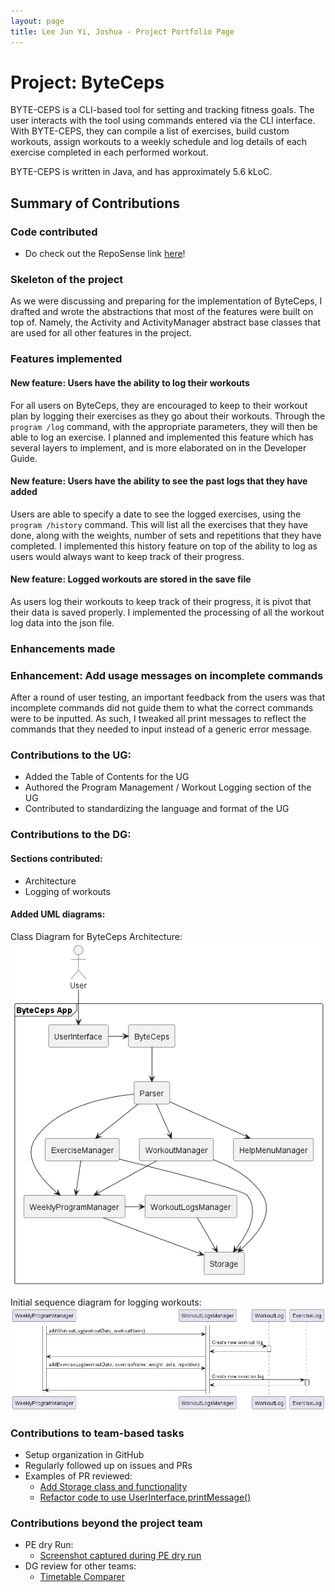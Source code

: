 ```yaml
---
layout: page
title: Lee Jun Yi, Joshua - Project Portfolio Page
---
```


# Project: ByteCeps
BYTE-CEPS is a CLI-based tool for setting and tracking fitness goals.
The user interacts with the tool using commands entered via the CLI interface. With BYTE-CEPS, they can compile a list of exercises, build custom workouts, assign workouts to a weekly schedule and log details of each exercise completed in each performed workout.

BYTE-CEPS is written in Java, and has approximately 5.6 kLoC.


## Summary of Contributions
### Code contributed
* Do check out the RepoSense link [here](https://nus-cs2113-ay2324s2.github.io/tp-dashboard/?search=&sort=groupTitle&sortWithin=title&timeframe=commit&mergegroup=&groupSelect=groupByRepos&breakdown=true&checkedFileTypes=docs%7Efunctional-code%7Etest-code%7Eother&since=2024-02-23&tabOpen=true&tabType=authorship&tabAuthor=joshualeejunyi&tabRepo=AY2324S2-CS2113-F14-3%2Ftp%5Bmaster%5D&authorshipIsMergeGroup=false&authorshipFileTypes=docs%7Efunctional-code%7Etest-code%7Eother&authorshipIsBinaryFileTypeChecked=false&authorshipIsIgnoredFilesChecked=false)!

### Skeleton of the project
As we were discussing and preparing for the implementation of ByteCeps, I drafted and wrote the abstractions that most of the features were built on top of. 
Namely, the Activity and ActivityManager abstract base classes that are used for all other features in the project.     

### Features implemented
#### New feature: Users have the ability to log their workouts
For all users on ByteCeps, they are encouraged to keep to their workout plan by logging their exercises as they go about their workouts. 
Through the `program /log` command, with the appropriate parameters, they will then be able to log an exercise.
I planned and implemented this feature which has several layers to implement, and is more elaborated on in the Developer Guide.

#### New feature: Users have the ability to see the past logs that they have added
Users are able to specify a date to see the logged exercises, using the `program /history` command.
This will list all the exercises that they have done, along with the weights, number of sets and repetitions that they have completed.
I implemented this history feature on top of the ability to log as users would always want to keep track of their progress.

#### New feature: Logged workouts are stored in the save file
As users log their workouts to keep track of their progress, it is pivot that their data is saved properly. 
I implemented the processing of all the workout log data into the json file.

### Enhancements made
### Enhancement: Add usage messages on incomplete commands
After a round of user testing, an important feedback from the users was that incomplete commands did not guide them to what the correct commands were to be inputted.
As such, I tweaked all print messages to reflect the commands that they needed to input instead of a generic error message. 

### Contributions to the UG:
* Added the Table of Contents for the UG
* Authored the Program Management / Workout Logging section of the UG
* Contributed to standardizing the language and format of the UG

### Contributions to the DG:
#### Sections contributed:
* Architecture
* Logging of workouts

#### Added UML diagrams:
Class Diagram for ByteCeps Architecture:
![](../diagrams/architectureDiagram.png)

Initial sequence diagram for logging workouts:
![](../diagrams/WorkoutLogOverview.png)

### Contributions to team-based tasks
* Setup organization in GitHub
* Regularly followed up on issues and PRs
* Examples of PR reviewed:
    * [Add Storage class and functionality](https://github.com/AY2324S2-CS2113-F14-3/tp/pull/60#pullrequestreview-1956391203)
    * [Refactor code to use UserInterface.printMessage() ](https://github.com/AY2324S2-CS2113-F14-3/tp/pull/30#discussion_r1527492503)

### Contributions beyond the project team
* PE dry Run:
    * [Screenshot captured during PE dry run](https://github.com/joshualeejunyi/ped/tree/main/files)
* DG review for other teams:
    * [Timetable Comparer](https://github.com/nus-cs2113-AY2324S2/tp/pull/39)
